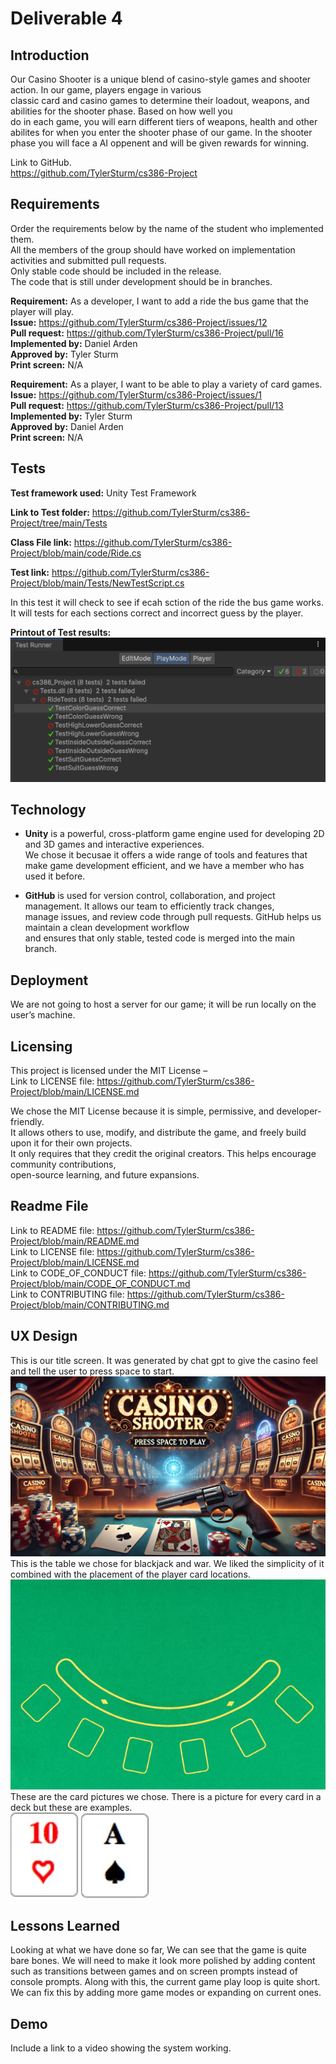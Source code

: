 # Deliverable 4

## Introduction
Our Casino Shooter is a unique blend of casino-style games and shooter action. In our game, players engage in various  
classic card and casino games to determine their loadout, weapons, and abilities for the shooter phase. Based on how well you  
do in each game, you will earn different tiers of weapons, health and other abilites for when you enter the shooter phase of our game.
In the shooter phase you will face a AI oppenent and will be given rewards for winning.

Link to GitHub.  
https://github.com/TylerSturm/cs386-Project

## Requirements
Order the requirements below by the name of the student who implemented them.  
All the members of the group should have worked on implementation activities and submitted pull requests.   
Only stable code should be included in the release.   
The code that is still under development should be in branches.  
  
**Requirement:** As a developer, I want to add a ride the bus game that the player will play.  
**Issue:** https://github.com/TylerSturm/cs386-Project/issues/12  
**Pull request:** https://github.com/TylerSturm/cs386-Project/pull/16  
**Implemented by:** Daniel Arden  
**Approved by:**  Tyler Sturm  
**Print screen:** N/A  
    
**Requirement:**   As a player, I want to be able to play a variety of card games.  
**Issue:** https://github.com/TylerSturm/cs386-Project/issues/1  
**Pull request:** https://github.com/TylerSturm/cs386-Project/pull/13  
**Implemented by:** Tyler Sturm  
**Approved by:** Daniel Arden  
**Print screen:** N/A  

## Tests

**Test framework used:** Unity Test Framework  

**Link to Test folder:** https://github.com/TylerSturm/cs386-Project/tree/main/Tests  

**Class File link:** https://github.com/TylerSturm/cs386-Project/blob/main/code/Ride.cs  

**Test link:** https://github.com/TylerSturm/cs386-Project/blob/main/Tests/NewTestScript.cs  

In this test it will check to see if ecah sction of the ride the bus game works. It will
tests for each sections correct and incorrect guess by the player.  

**Printout of Test results:**  
![Image of test results for ride the bus game.](/Tests/RideBusTest.png)

## Technology

- **Unity** is a powerful, cross-platform game engine used for developing 2D and 3D games and interactive experiences.  
  We chose it becusae it offers a wide range of tools and features that make game development efficient, and we have a member who has used it before.
  
- **GitHub** is used for version control, collaboration, and project management. It allows our team to efficiently track changes,  
  manage issues, and review code through pull requests. GitHub helps us maintain a clean development workflow  
  and ensures that only stable, tested code is merged into the main branch.

## Deployment
We are not going to host a server for our game; it will be run locally on the user’s machine.  

## Licensing
This project is licensed under the MIT License –   
Link to LICENSE file: https://github.com/TylerSturm/cs386-Project/blob/main/LICENSE.md  

We chose the MIT License because it is simple, permissive, and developer-friendly.  
It allows others to use, modify, and distribute the game, and freely build upon it for their own projects.  
It only requires that they credit the original creators. This helps encourage community contributions,  
open-source learning, and future expansions.  

## Readme File 
Link to README file: https://github.com/TylerSturm/cs386-Project/blob/main/README.md  
Link to LICENSE file: https://github.com/TylerSturm/cs386-Project/blob/main/LICENSE.md  
Link to CODE_OF_CONDUCT file: https://github.com/TylerSturm/cs386-Project/blob/main/CODE_OF_CONDUCT.md  
Link to CONTRIBUTING file: https://github.com/TylerSturm/cs386-Project/blob/main/CONTRIBUTING.md  

## UX Design

This is our title screen. It was generated by chat gpt to give the casino feel and tell the user to press space to start.  
![Image of Title Screen](/code/TitleScreen.jpg)  
This is the table we chose for blackjack and war. We liked the simplicity of it combined with the placement of the player card locations.
![Image of Table Background](/code/tablebackground.jpg)  
These are the card pictures we chose. There is a picture for every card in a deck but these are examples.  
![Image of playing card](/cards_images/10_Hearts.jpg)
![Image of playing card](/cards_images/1_spades.jpg)  

## Lessons Learned

Looking at what we have done so far, We can see that the game is quite bare bones. We will need to make it look more polished by adding content such as transitions between games and on screen prompts instead of console prompts. Along with this, the current game play loop is quite short. We can fix this by adding more game modes or expanding on current ones.

## Demo
Include a link to a video showing the system working.  

